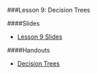 ###Lesson 9: Decision Trees

####Slides
- [ Lesson 9 Slides ](lec09.pdf)

####Handouts
- [Decision Trees](https://github.com/pburkard88/DS_BOS_06/blob/master/Notebooks/09_Decision_Trees.ipynb)

